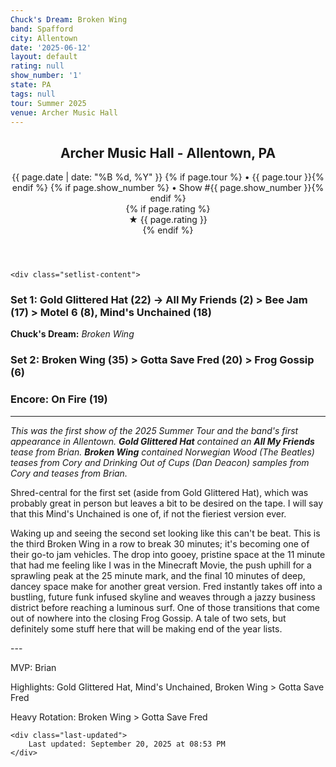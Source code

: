 ```yaml
---
Chuck's Dream: Broken Wing
band: Spafford
city: Allentown
date: '2025-06-12'
layout: default
rating: null
show_number: '1'
state: PA
tags: null
tour: Summer 2025
venue: Archer Music Hall
---
```


<article class="show-card">
    <header class="show-header">
        <h1>Archer Music Hall - Allentown, PA</h1>
        <div class="show-meta">
            {{ page.date | date: "%B %d, %Y" }}
            {% if page.tour %} • {{ page.tour }}{% endif %}
            {% if page.show_number %} • Show #{{ page.show_number }}{% endif %}
        </div>
        {% if page.rating %}
        <div class="show-rating">★ {{ page.rating }}</div>
        {% endif %}
    </header>
    
    <div class="setlist-content">
<h3 class="setlist-header"><strong>Set 1:</strong>  <span class="jam-entry jam-tooltip jam-link" data-tooltip="<strong>Timing:</strong> 22:16<br><strong>Notes:</strong> A dreamscape of assembly line robots working mechanically toward an explosive finish. -&gt; All My Friends.
" data-url="{{ '/jam-chart/?filter=' | append: 'Gold Glittered Hat' | relative_url }}">Gold Glittered Hat</span> (22) -> All My Friends (2) > Bee Jam (17) > Motel 6 (8), Mind's Unchained (18)</h3>
<p class="chucks-dream"><strong>Chuck's Dream:</strong> <em> Broken Wing</em></p>
<h3 class="setlist-header"><strong>Set 2:</strong>  Broken Wing (35) > Gotta Save Fred (20) > Frog Gossip (6)</h3>
<h3 class="setlist-header"><strong>Encore:</strong>  On Fire (19)</h3>
<hr class="section-divider">
<p class="show-notes"><em>This was the first show of the 2025 Summer Tour and the band's first appearance in Allentown. <strong>Gold Glittered Hat</strong> contained an <strong>All My Friends</strong> tease from Brian. <strong>Broken Wing</strong> contained Norwegian Wood (The Beatles) teases from Cory and Drinking Out of Cups (Dan Deacon) samples from Cory and teases from Brian.</em></p>
<p class="review-text">Shred-central for the first set (aside from Gold Glittered Hat), which was probably great in person but leaves a bit to be desired on the tape. I will say that this Mind's Unchained is one of, if not the fieriest version ever.</p>
<p class="review-text">Waking up and seeing the second set looking like this can't be beat. This is the third Broken Wing in a row to break 30 minutes; it's becoming one of their go-to jam vehicles. The drop into gooey, pristine space at the 11 minute that had me feeling like I was in the Minecraft Movie, the push uphill for a sprawling peak at the 25 minute mark, and the final 10 minutes of deep, dancey space make for another great version. Fred instantly takes off into a bustling, future funk infused skyline and weaves through a jazzy business district before reaching a luminous surf. One of those transitions that come out of nowhere into the closing Frog Gossip. A tale of two sets, but definitely some stuff here that will be making end of the year lists.</p>
<p class="review-text">---</p>
<p class="review-text">MVP: Brian</p>
<p class="review-text">Highlights: Gold Glittered Hat, Mind's Unchained, Broken Wing > Gotta Save Fred</p>
<p class="review-text">Heavy Rotation: Broken Wing > Gotta Save Fred</p>
    </div>
    
    <div class="last-updated">
        Last updated: September 20, 2025 at 08:53 PM
    </div>
</article>